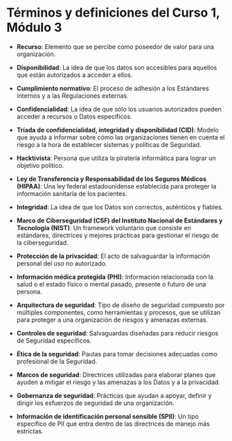 # Términos y definiciones del Curso 1, Módulo 3

- **Recurso**: Elemento que se percibe como poseedor de valor para una organización.
  
- **Disponibilidad**: La idea de que los datos son accesibles para aquellos que están autorizados a acceder a ellos.
  
- **Cumplimiento normativo**: El proceso de adhesión a los Estándares internos y a las Regulaciones externas.
  
- **Confidencialidad**: La idea de que sólo los usuarios autorizados pueden acceder a recursos o Datos específicos.
  
- **Tríada de confidencialidad, integridad y disponibilidad (CID)**: Modelo que ayuda a informar sobre cómo las organizaciones tienen en cuenta el riesgo a la hora de establecer sistemas y políticas de Seguridad.
  
- **Hacktivista**: Persona que utiliza la piratería informática para lograr un objetivo político.
  
- **Ley de Transferencia y Responsabilidad de los Seguros Médicos (HIPAA)**: Una ley federal estadounidense establecida para proteger la información sanitaria de los pacientes.
  
- **Integridad**: La idea de que los Datos son correctos, auténticos y fiables.
  
- **Marco de Ciberseguridad (CSF) del Instituto Nacional de Estándares y Tecnología (NIST)**: Un framework voluntario que consiste en estándares, directrices y mejores prácticas para gestionar el riesgo de la ciberseguridad.
  
- **Protección de la privacidad**: El acto de salvaguardar la información personal del uso no autorizado.
  
- **Información médica protegida (PHI)**: Información relacionada con la salud o el estado físico o mental pasado, presente o futuro de una persona.
  
- **Arquitectura de seguridad**: Tipo de diseño de seguridad compuesto por múltiples componentes, como herramientas y procesos, que se utilizan para proteger a una organización de riesgos y amenazas externas.
  
- **Controles de seguridad**: Salvaguardas diseñadas para reducir riesgos de Seguridad específicos.
  
- **Ética de la seguridad**: Pautas para tomar decisiones adecuadas como profesional de la Seguridad.
  
- **Marcos de seguridad**: Directrices utilizadas para elaborar planes que ayuden a mitigar el riesgo y las amenazas a los Datos y a la privacidad.
  
- **Gobernanza de seguridad**: Prácticas que ayudan a apoyar, definir y dirigir los esfuerzos de seguridad de una organización.
  
- **Información de identificación personal sensible (SPII)**: Un tipo específico de PII que entra dentro de las directrices de manejo más estrictas.
